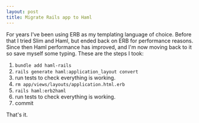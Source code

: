 ```yaml
---
layout: post
title: Migrate Rails app to Haml
---
```


For years I've been using ERB as my templating language of choice. Before that I
tried Slim and Haml, but ended back on ERB for performance reasons. Since then
Haml performance has improved, and I'm now moving back to it so save myself some
typing. These are the steps I took:

1. `bundle add haml-rails`
2. `rails generate haml:application_layout convert`
3. run tests to check everything is working.
4. `rm app/views/layouts/application.html.erb`
5. `rails haml:erb2haml`
6. run tests to check everything is working.
7. commit

That's it.
